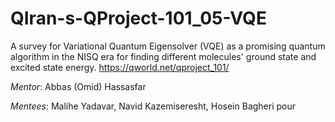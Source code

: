 # QIran-s-QProject-101_05-VQE
A survey for Variational Quantum Eigensolver (VQE) as a promising quantum algorithm in the NISQ era for finding different molecules' ground state and excited state energy.
https://qworld.net/qproject_101/ 

*Mentor*: Abbas (Omid) Hassasfar

*Mentees*: Malihe Yadavar, Navid Kazemiseresht, Hosein Bagheri pour
